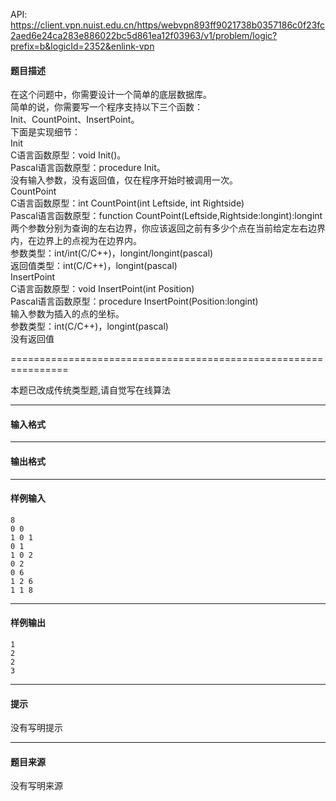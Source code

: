 API: https://client.vpn.nuist.edu.cn/https/webvpn893ff9021738b0357186c0f23fc2aed6e24ca283e886022bc5d861ea12f03963/v1/problem/logic?prefix=b&logicId=2352&enlink-vpn

#### 题目描述

在这个问题中，你需要设计一个简单的底层数据库。  
简单的说，你需要写一个程序支持以下三个函数：  
Init、CountPoint、InsertPoint。  
下面是实现细节：  
Init  
C语言函数原型：void Init()。  
Pascal语言函数原型：procedure Init。  
没有输入参数，没有返回值，仅在程序开始时被调用一次。  
CountPoint  
C语言函数原型：int CountPoint(int Leftside, int Rightside)  
Pascal语言函数原型：function CountPoint(Leftside,Rightside:longint):longint  
两个参数分别为查询的左右边界，你应该返回之前有多少个点在当前给定左右边界内，在边界上的点视为在边界内。  
参数类型：int/int(C/C++)，longint/longint(pascal)  
返回值类型：int(C/C++)，longint(pascal)  
InsertPoint  
C语言函数原型：void InsertPoint(int Position)  
Pascal语言函数原型：procedure InsertPoint(Position:longint)  
输入参数为插入的点的坐标。  
参数类型：int(C/C++)，longint(pascal)  
没有返回值

\================================================================

本题已改成传统类型题,请自觉写在线算法

---

#### 输入格式

---

#### 输出格式

---

#### 样例输入
```
8
0 0
1 0 1
0 1
1 0 2
0 2
0 6
1 2 6
1 1 8

```

---

#### 样例输出
```
1
2
2
3

```

---

#### 提示

没有写明提示

---

#### 题目来源

没有写明来源